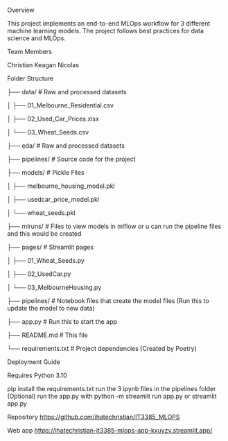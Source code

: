 Overview

This project implements an end-to-end MLOps workflow for 3 different machine learning models. The project follows best practices for data science and MLOps.


Team Members

Christian
Keagan
Nicolas


Folder Structure

├── data/                 # Raw and processed datasets

│   ├── 01_Melbourne_Residential.csv

│   ├── 02_Used_Car_Prices.xlsx

│   └── 03_Wheat_Seeds.csv

├── eda/                  # Raw and processed datasets

├── pipelines/            # Source code for the project

├── models/               # Pickle Files

│   ├── melbourne_housing_model.pkl

│   ├── usedcar_price_model.pkl

│   └── wheat_seeds.pkl

├── mlruns/               # Files to view models in mlflow or u can run the pipeline files and this would be created

├── pages/                # Streamlit pages 

│   ├── 01_Wheat_Seeds.py

│   ├── 02_UsedCar.py

│   └── 03_MelbourneHousing.py

├── pipelines/            # Notebook files that create the model files (Run this to update the model to new data)

├── app.py # Run this to start the app

├── README.md             # This file

└── requirements.txt      # Project dependencies (Created by Poetry)


Deployment Guide

Requires Python 3.10

pip install the requirements.txt
run the 3 ipynb files in the pipelines folder (Optional)
run the app.py with 
python -m streamlit run app.py 
or 
streamlit app.py

Repository
https://github.com/ihatechristian/IT3385_MLOPS

Web app
https://ihatechristian-it3385-mlops-app-kxuyzv.streamlit.app/
